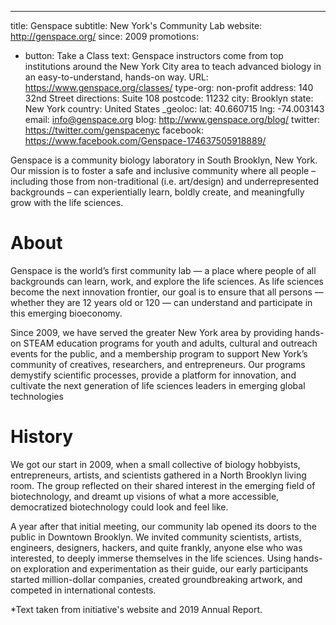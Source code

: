 ---
title: Genspace
subtitle: New York's Community Lab
website: http://genspace.org/
since: 2009
promotions:
  - button: Take a Class
    text: Genspace instructors come from top institutions around the New York
      City area to teach advanced biology in an easy-to-understand, hands-on way.
    URL: https://www.genspace.org/classes/
type-org: non-profit
address: 140 32nd Street
directions: Suite 108
postcode: 11232
city: Brooklyn
state: New York
country: United States
_geoloc:
  lat: 40.660715
  lng: -74.003143
email: info@genspace.org
blog: http://www.genspace.org/blog/
twitter: https://twitter.com/genspacenyc
facebook: https://www.facebook.com/Genspace-174637505918889/

Genspace is a community biology laboratory in South Brooklyn, New York. Our mission is to foster a safe and inclusive community where all people – including those from non-traditional (i.e. art/design) and underrepresented backgrounds – can experientially learn, boldly create, and meaningfully grow with the life sciences.

# About
Genspace is the world’s first community lab — a place where people of all backgrounds can learn, work, and explore the life sciences. As life sciences become the next innovation frontier, our goal is to ensure that all persons — whether they are 12 years old or 120 — can understand and participate in this emerging bioeconomy.  

Since 2009, we have served the greater New York area by providing hands-on STEAM education programs for youth and adults, cultural and outreach events for the public, and a membership program to support New York’s community of creatives, researchers, and entrepreneurs. Our programs demystify scientific processes, provide a platform for innovation, and cultivate the next generation of life sciences leaders in  emerging global technologies

# History
We got our start in 2009, when a small collective of biology hobbyists, entrepreneurs, artists, and scientists gathered in a North Brooklyn living room. The group reflected on their shared interest in the emerging field of biotechnology, and dreamt up visions of what a more accessible, democratized biotechnology could look and feel like. 

A year after that initial meeting, our community lab opened its doors to the public in Downtown Brooklyn. We invited community scientists, artists, engineers, designers, hackers, and quite frankly, anyone else who was interested, to deeply immerse themselves in the life sciences. Using hands-on exploration and experimentation as their guide, our early participants started million-dollar companies, created groundbreaking artwork, and competed in international contests. 




\*Text taken from initiative's website and 2019 Annual Report.
